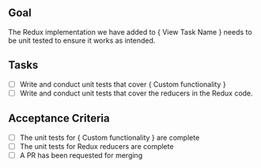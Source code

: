 ## Goal
The Redux implementation we have added to { View Task Name } needs to be unit tested to ensure it works as intended. 

## Tasks
- [ ] Write and conduct unit tests that cover { Custom functionality }
- [ ] Write and conduct unit tests that cover the reducers in the Redux code.

## Acceptance Criteria
- [ ] The unit tests for { Custom functionality } are complete
- [ ] The unit tests for Redux reducers are complete
- [ ] A PR has been requested for merging
